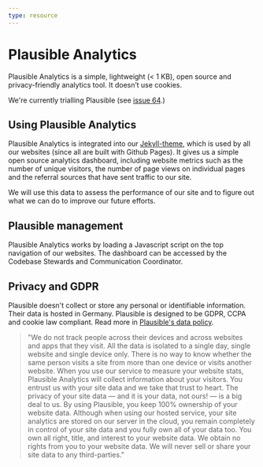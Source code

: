 ```yaml
---
type: resource
---
```


# Plausible Analytics

Plausible Analytics is a simple, lightweight (< 1 KB), open source and privacy-friendly analytics tool. It doesn’t use cookies.

We're currently trialling Plausible (see [issue 64](https://github.com/publiccodenet/jekyll-theme/issues/64).)

## Using Plausible Analytics

Plausible Analytics is integrated into our [Jekyll-theme](https://github.com/publiccodenet/jekyll-theme), which is used by all our websites (since all are built with Github Pages). It gives us a simple open source analytics dashboard, including website metrics such as the number of unique visitors, the number of page views on individual pages and the referral sources that have sent traffic to our site. 

We will use this data to assess the performance of our site and to figure out what we can do to improve our future efforts.

## Plausible management

Plausible Analytics works by loading a Javascript script on the top navigation of our websites. The dashboard can be accessed by the Codebase Stewards and Communication Coordinator.

## Privacy and GDPR

Plausible doesn't collect or store any personal or identifiable information. Their data is hosted in Germany. Plausible is designed to be GDPR, CCPA and cookie law compliant. Read more in [Plausible's data policy](https://plausible.io/data-policy).

> "We do not track people across their devices and across websites and apps that they visit. All the data is isolated to a single day, single website and single device only. There is no way to know whether the same person visits a site from more than one device or visits another website. When you use our service to measure your website stats, Plausible Analytics will collect information about your visitors. You entrust us with your site data and we take that trust to heart. The privacy of your site data — and it is your data, not ours! — is a big deal to us. By using Plausible, you keep 100% ownership of your website data. Although when using our hosted service, your site analytics are stored on our server in the cloud, you remain completely in control of your site data and you fully own all of your data too. You own all right, title, and interest to your website data. We obtain no rights from you to your website data. We will never sell or share your site data to any third-parties."
